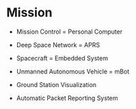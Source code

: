 Mission
==

- Mission Control = Personal Computer
- Deep Space Network = APRS
- Spacecraft = Embedded System
- Unmanned Autonomous Vehicle = mBot

- Ground Station Visualization
- Automatic Packet Reporting System

